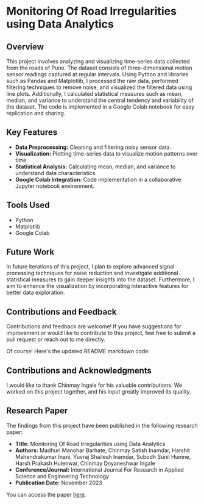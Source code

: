 # Monitoring Of Road Irregularities using Data Analytics

## Overview

This project involves analyzing and visualizing time-series data collected from the roads of Pune. The dataset consists of three-dimensional motion sensor readings captured at regular intervals. Using Python and libraries such as Pandas and Matplotlib, I processed the raw data, performed filtering techniques to remove noise, and visualized the filtered data using line plots. Additionally, I calculated statistical measures such as mean, median, and variance to understand the central tendency and variability of the dataset. The code is implemented in a Google Colab notebook for easy replication and sharing.

## Key Features

- **Data Preprocessing:** Cleaning and filtering noisy sensor data.
- **Visualization:** Plotting time-series data to visualize motion patterns over time.
- **Statistical Analysis:** Calculating mean, median, and variance to understand data characteristics.
- **Google Colab Integration:** Code implementation in a collaborative Jupyter notebook environment.

## Tools Used

- Python
- Matplotlib
- Google Colab

## Future Work

In future iterations of this project, I plan to explore advanced signal processing techniques for noise reduction and investigate additional statistical measures to gain deeper insights into the dataset. Furthermore, I aim to enhance the visualization by incorporating interactive features for better data exploration.

## Contributions and Feedback

Contributions and feedback are welcome! If you have suggestions for improvement or would like to contribute to this project, feel free to submit a pull request or reach out to me directly.

Of course! Here's the updated README markdown code:

## Contributions and Acknowledgments

I would like to thank Chinmay Ingale for his valuable contributions. We worked on this project together, and his input greatly improved its quality.

## Research Paper

The findings from this project have been published in the following research paper:

- **Title:** Monitoring Of Road Irregularities using Data Analytics
- **Authors:** Madhuri Manohar Barhate, Chinmay Satish Inamdar, Harshit Mahendrakumar Inani, Yuvraj Shailesh Inamdar, Subodh Sunil Humne, Harsh Prakash Hulenwar, Chinmay Dnyaneshwar Ingale
- **Conference/Journal:** International Journal For Research in Applied Science and Engineering Technology
- **Publication Date:** November 2023

You can access the paper [here](path/to/your/file.pdf).

```markdown
